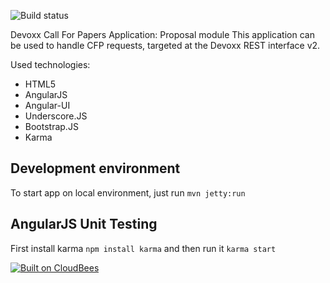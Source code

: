 ![Build status](https://devoxx.ci.cloudbees.com/job/cfp-speaker/badge/icon)

Devoxx Call For Papers Application: Proposal module
This application can be used to handle CFP requests, targeted at the Devoxx REST interface v2.

Used technologies:
- HTML5
- AngularJS
- Angular-UI
- Underscore.JS
- Bootstrap.JS
- Karma

## Development environment

To start app on local environment, just run ```mvn jetty:run```

## AngularJS Unit Testing

First install karma ```npm install karma``` and then run it ```karma start```

[![Built on CloudBees](http://www.cloudbees.com/sites/default/files/Button-Built-on-CB-1.png)](https://devoxx.ci.cloudbees.com/job/cfp-speaker/)
